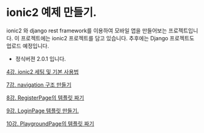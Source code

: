 # ionic2 예제 만들기.
ionic2 와 django rest framework를 이용하여 모바일 앱을 만들어보는 프로젝트입니다. 
이 프로젝트에는 ionic2 프로젝트를 담고 있습니다. 추후에는 Django 프로젝트도 업로드
예정입니다. 

- 정식버젼 2.0.1 입니다.

[4강. ionic2 세팅 및 기본 사용법](https://github.com/modoodoc/example_ionic2_ver_2.0.1/tree/3148898b3afc875ff8a30a0e59ca80c1c0896a02)

[7강. navigation 구조 만들기](https://github.com/modoodoc/example_ionic2_ver_2.0.1/tree/8adc62c7cf9733735802fc1fa1493a7200845585)

[8강. RegisterPage의 템플릿 짜기](https://github.com/modoodoc/example_ionic2_ver_2.0.1/tree/acd2c155ab211812881c8e049f2a0098048c741a)

[9강. LoginPage 템플릿 만들기.](https://github.com/modoodoc/example_ionic2_ver_2.0.1/tree/84efb10900df42cf5c29fca2a8ee614a0ce32629)

[10강. PlaygroundPage의 템플릿 짜기]()
